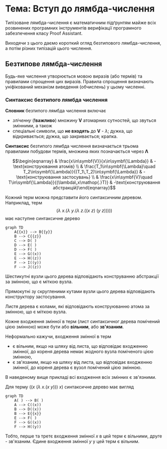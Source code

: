 <H1><b>Тема: Вступ до лямбда-числення</b></H1>

Типізоване лямбда-числення є математичним підґрунтям майже всіх розвинених програмних інструментів верифікації програмного забезпечення класу Proof Assistant.

Виходячи з цього даємо короткий огляд безтипового лямбда-числення, а потім різних типізацій цього числення.

## Безтипове лямбда-числення

Будь-яке числення утворюється мовою виразів (або термів) та правилами спрощення цих виразів.
Правила спрощення визначають уніфікований механізм виведення (обчислень) у цьому численні.

### Синтаксис безтипого лямбда числення

**Словник** безтипого лямбда числення включає

- *зліченну* (**!важливо**) множину $\symbf{V}$ атомарних сутностей, що звуться змінними, а також
- спеціальні символи, що **не входять** до $\symbf{V}$ - $\lambda$; дужка, що відкривається; дужка, що закривається; крапка.

**Cинтаксис** безтипого лямбда числення визначається трьома правилами побудови термів, множина яких позначається через $\symbf{\Lambda}$

```math
\begin{eqnarray}
& \frac{x\in\symbf{V}}{x\in\symbf{\Lambda}} & -\text{конструювання атомів} \\
& \frac{T_1\in\symbf{\Lambda}\quad T_2\in\symbf{\Lambda}}{(T_1\,T_2)\in\symbf{\Lambda}} & -\text{конструювання застосувань} \\
& \frac{x\in\symbf{V}\quad T\in\symbf{\Lambda}}{(\lambda\,x\mathop{.}T)} & -\text{конструювання абстракцій}\end{eqnarray}
```

Кожний терм можна представити його синтаксичним деревом.
Наприклад, терм $$(\lambda\ x\mathop{.}(\lambda\ y\mathop{.}(\lambda\ z\mathop{.}((x\ z)\ (y\ z)))))$$ має наступне синтаксичне дерево

```mermaid
graph TD
    A{{x}} --> B{{y}}
    B --> C{{z}}
    C --> D( )
    D --> E( )
    D --> F( )
    E --> G((x))
    E --> H((z))
    F --> I((y))
    F --> J((z))
```

Шестикутні вузли цього дерева відповідають конструванню абстракції за змінною, що є міткою вузла.

Прямокутні зу скругленими кутами вузли цього дерева відповідають конструктору застосування.

Листя дерева є колами, які відповідають конструюванню атома за змінною, що є міткою вузла.

Кожне входження змінної в терм (лист синтаксичног дерева помічений цією змінною) може бути або **вільним**, або **зв'язаним**.

Неформально кажучи, входження змінної в терм

- є вільним, якщо на шляху від листа, що відповідає входженню змінної, до кореня дерева немає жодного вузла поміченого цією змінною,
- є зв'язаним, якщо на шляху від листа, що відповідає входженню змінної, до кореня дерева є вузол помічений цією змінною.

В наведеному вище прикладі всі входження всіх змінних є зв'язними.

Для терму $((x\ (\lambda\ x\mathop{.}(x\ y)))\ x)$ синтаксичне дерево має вигляд

```mermaid
graph TD
    A( ) --> B( )
    A --> C((x))
    B --> D((x))
    B --> E{{x}}
    E --> F( )
    F --> G((x))
    F --> H((y))
```

Тобто, перше та третє входження змінної $x$ в цей терм є вільними, друге - зв'язаним.
Єдине входження змінної $y$ у цей терм є вільним.

